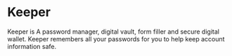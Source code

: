 # Keeper
Keeper is A password manager, digital vault, form filler and secure digital wallet. Keeper remembers all your passwords for you to help keep account information safe.

